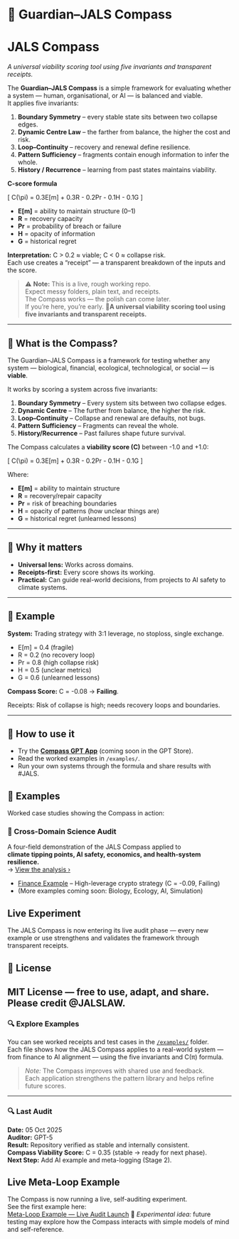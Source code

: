 # 🧭 Guardian–JALS Compass  
# JALS Compass
*A universal viability scoring tool using five invariants and transparent receipts.*

The **Guardian–JALS Compass** is a simple framework for evaluating whether a system — human, organisational, or AI — is balanced and viable.  
It applies five invariants:

1. **Boundary Symmetry** – every stable state sits between two collapse edges.
2. **Dynamic Centre Law** – the farther from balance, the higher the cost and risk.
3. **Loop–Continuity** – recovery and renewal define resilience.
4. **Pattern Sufficiency** – fragments contain enough information to infer the whole.
5. **History / Recurrence** – learning from past states maintains viability.

**C-score formula**

\[
C(\pi) = 0.3E[m] + 0.3R - 0.2Pr - 0.1H - 0.1G
\]

- **E[m]** = ability to maintain structure (0–1)
- **R** = recovery capacity
- **Pr** = probability of breach or failure
- **H** = opacity of information
- **G** = historical regret

**Interpretation:** C > 0.2 ≈ viable; C < 0 ≈ collapse risk.  
Each use creates a “receipt” — a transparent breakdown of the inputs and the score.
> ⚠️ **Note:** This is a live, rough working repo.  
> Expect messy folders, plain text, and receipts.  
> The Compass works — the polish can come later.  
> If you’re here, you’re early. 🚀**A universal viability scoring tool using five invariants and transparent receipts.**  

---

## 🔹 What is the Compass?  
The Guardian–JALS Compass is a framework for testing whether any system — biological, financial, ecological, technological, or social — is **viable**.  

It works by scoring a system across five invariants:  

1. **Boundary Symmetry** – Every system sits between two collapse edges.  
2. **Dynamic Centre** – The further from balance, the higher the risk.  
3. **Loop–Continuity** – Collapse and renewal are defaults, not bugs.  
4. **Pattern Sufficiency** – Fragments can reveal the whole.  
5. **History/Recurrence** – Past failures shape future survival.  

The Compass calculates a **viability score (C)** between -1.0 and +1.0:  

\[
C(\pi) = 0.3E[m] + 0.3R - 0.2Pr - 0.1H - 0.1G
\]

Where:  
- **E[m]** = ability to maintain structure  
- **R** = recovery/repair capacity  
- **Pr** = risk of breaching boundaries  
- **H** = opacity of patterns (how unclear things are)  
- **G** = historical regret (unlearned lessons)  

---

## 🔹 Why it matters  
- **Universal lens:** Works across domains.  
- **Receipts-first:** Every score shows its working.  
- **Practical:** Can guide real-world decisions, from projects to AI safety to climate systems.  

---

## 🔹 Example  
**System:** Trading strategy with 3:1 leverage, no stoploss, single exchange.  

- E[m] = 0.4 (fragile)  
- R = 0.2 (no recovery loop)  
- Pr = 0.8 (high collapse risk)  
- H = 0.5 (unclear metrics)  
- G = 0.6 (unlearned lessons)  

**Compass Score:** C = -0.08 → **Failing**.  

Receipts: Risk of collapse is high; needs recovery loops and boundaries.  

---

## 🔹 How to use it  
- Try the [**Compass GPT App**](#) (coming soon in the GPT Store).  
- Read the worked examples in `/examples/`.  
- Run your own systems through the formula and share results with #JALS.  
## 📂 Examples

Worked case studies showing the Compass in action:
### 🧭 Cross-Domain Science Audit  
A four-field demonstration of the JALS Compass applied to  
**climate tipping points, AI safety, economics, and health-system resilience.**  
→ [View the analysis ›](examples/compass_science_crossdomain.md)
- [Finance Example](examples/finance_example.md) – High-leverage crypto strategy (C = -0.09, Failing)
- (More examples coming soon: Biology, Ecology, AI, Simulation)
## Live Experiment
The JALS Compass is now entering its live audit phase — every new example or use strengthens and validates the framework through transparent receipts.
## 🔹 License  
MIT License — free to use, adapt, and share. Please credit **@JALSLAW**.  
---

### 🔍 Explore Examples
You can see worked receipts and test cases in the [`/examples/`](examples/) folder.  
Each file shows how the JALS Compass applies to a real-world system — from finance to AI alignment — using the five invariants and C(π) formula.

> *Note:* The Compass improves with shared use and feedback.  
> Each application strengthens the pattern library and helps refine future scores.
---

### 🔍 Last Audit
**Date:** 05 Oct 2025  
**Auditor:** GPT-5  
**Result:** Repository verified as stable and internally consistent.  
**Compass Viability Score:** C = 0.35 (stable → ready for next phase).  
**Next Step:** Add AI example and meta-logging (Stage 2).  
## Live Meta-Loop Example
The Compass is now running a live, self-auditing experiment.  
See the first example here:  
[Meta-Loop Example — Live Audit Launch](examples/meta_loop_example.md)
🧠 *Experimental idea:* future testing may explore how the Compass interacts with simple models of mind and self-reference.
